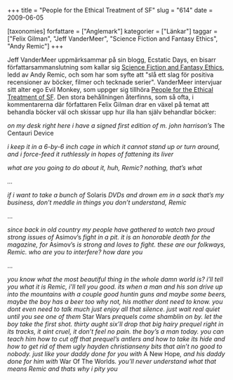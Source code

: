 +++
title = "People for the Ethical Treatment of SF"
slug = "614"
date = 2009-06-05

[taxonomies]
forfattare = ["Anglemark"]
kategorier = ["Länkar"]
taggar = ["Felix Gilman", "Jeff VanderMeer", "Science Fiction and Fantasy Ethics", "Andy Remic"]
+++

Jeff VanderMeer uppmärksammar på sin blogg, Ecstatic Days, en bisarr författarsammanslutning som kallar sig <a href="http://sffethics.wordpress.com/">Science Fiction and Fantasy Ethics</a>, ledd av Andy Remic, och som har som syfte att "slå ett slag för positiva recensioner av böcker, filmer och tecknade serier". VanderMeer intervjuar sitt alter ego Evil Monkey, som uppger sig tillhöra <a href="http://www.jeffvandermeer.com/2009/06/04/evil-monkey-and-people-for-the-ethical-treatment-of-sf-petsf">People for the Ethical Treatment of SF</a>. Den stora behållningen återfinns, som så ofta, i kommentarerna där författaren Felix Gilman drar en växel på temat att behandla böcker väl och skissar upp hur illa han själv behandlar böcker:

<em>on my desk right here i have a signed first edition of m. john harrison’s </em>The Centauri Device

<em>i keep it in a 6-by-6 inch cage in which it cannot stand up or turn around, and i force-feed it ruthlessly in hopes of fattening its liver</em>

<em>what are you going to do about it, huh, Remic? nothing, that’s what</em>

<em>...</em>

<em>if i want to take a bunch of </em>Solaris <em>DVDs and drown em in a sack that’s my business, don’t meddle in things you don’t understand, Remic</em>

...

<em>since back in old country my people have gathered to watch two proud strong issues of </em>Asimov’s<em> fight in a pit.  it is an honorable death for the magazine, for </em>Asimov’s <em>is strong and loves to fight. these are our folkways, Remic. who are you to interfere? how dare you</em>

...

<em>you know what the most beautiful thing in the whole damn world is? i’ll tell you what it is Remic, i’ll tell you good. its when a man and his son drive up into the mountains with a couple good huntin guns and maybe some beers, maybe the boy has a beer too why not, his mother dont need to know. you dont even need to talk much just enjoy all that silence. just wait real quiet until you see one of them </em>Star Wars <em>prequels come shamblin on by. let the boy take the first shot. thirty aught six’ll drop that big hairy prequel right in its tracks, it aint cruel, it don’t feel no pain. the boy’s a man today. you can teach him how to cut off that prequel’s antlers and how to take its hide and how to get rid of them ugly hayden christianseny bits that ain’t no good to nobody. just like your daddy done for you with </em>A New Hope<em>, and his daddy done for him with </em>War Of The Worlds<em>.  you’ll never understand what that means Remic and thats why i pity you</em>
